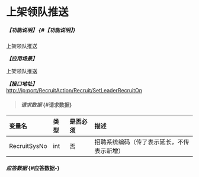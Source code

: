 # 上架领队推送

##### _【功能说明】_ {#【功能说明】}

上架领队推送

_**【应用场景】**_

上架领队推送

_**【接口地址】**_  
[http://ip:port/RecruitAction/Recruit/SetLeaderRecruitOn](http://ip:port/RecruitAction/Recruit/SetLeaderRecruitOn)

> #### _请求数据_ {#请求数据}

| 变量名 | 类型 | 是否必须 | 描述 |
| :--- | :--- | :--- | :--- |
| RecruitSysNo | int | 否 | 招聘系统编码（传了表示延长，不传表示新增） |

#### _应答数据_ {#应答数据-}



